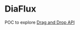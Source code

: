 # DiaFlux

POC to explore [Drag and Drop API](https://developer.mozilla.org/en-US/docs/Web/API/HTML_Drag_and_Drop_API)
